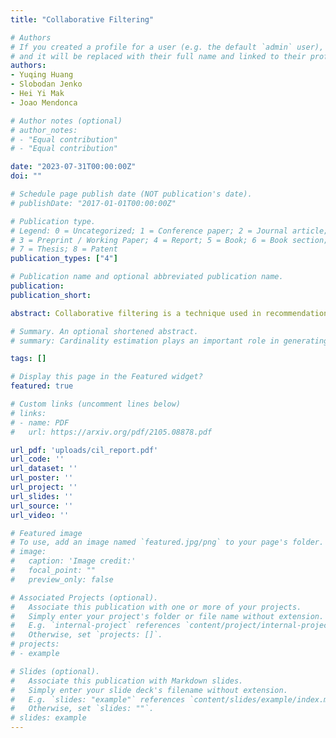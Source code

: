 ```yaml
---
title: "Collaborative Filtering"

# Authors
# If you created a profile for a user (e.g. the default `admin` user), write the username (folder name) here 
# and it will be replaced with their full name and linked to their profile.
authors:
- Yuqing Huang
- Slobodan Jenko
- Hei Yi Mak
- Joao Mendonca

# Author notes (optional)
# author_notes:
# - "Equal contribution"
# - "Equal contribution"

date: "2023-07-31T00:00:00Z"
doi: ""

# Schedule page publish date (NOT publication's date).
# publishDate: "2017-01-01T00:00:00Z"

# Publication type.
# Legend: 0 = Uncategorized; 1 = Conference paper; 2 = Journal article;
# 3 = Preprint / Working Paper; 4 = Report; 5 = Book; 6 = Book section;
# 7 = Thesis; 8 = Patent
publication_types: ["4"]

# Publication name and optional abbreviated publication name.
publication:
publication_short:

abstract: Collaborative filtering is a technique used in recommendation systems to analyze user-item interaction data and find similarities between users and items. It does not rely on item attributes or user characteristics, as content-based approaches do. Collaborative filtering is widely employed in various applications, such as suggesting movies, products, or music to users based on their past preferences and behaviour. This paper presents a comprehensive review of collaborative filtering methods for building recommendation systems. Bayesian Factorization Machines (BFM) outperform other methods significantly. Ensembling predictions of models with similar performances proves beneficial. Further, modifications to ALS show promising results. The incorporation of bias parameters in the ALS factorization model improves performance directly. Additionally, we show promising results for the use of deep sigmoid factorization if able to be paired with ALS optimization. Including the item count of the user in the feature vector enhances generalization for BFM

# Summary. An optional shortened abstract.
# summary: Cardinality estimation plays an important role in generating query plans. In this paper, we study a framework called *cardinality estimation graphs* (CEGs) that allows us to connect two disparate lines of work on optimistic and pessimistic estimators, adopt an optimization from pessimistic estimators to optimistic ones, and provide insights into the pessimistic estimators, such as showing that there are alternative combinatorial solutions to the linear programs that define them.

tags: []

# Display this page in the Featured widget?
featured: true

# Custom links (uncomment lines below)
# links:
# - name: PDF
#   url: https://arxiv.org/pdf/2105.08878.pdf

url_pdf: 'uploads/cil_report.pdf'
url_code: ''
url_dataset: ''
url_poster: ''
url_project: ''
url_slides: ''
url_source: ''
url_video: ''

# Featured image
# To use, add an image named `featured.jpg/png` to your page's folder. 
# image:
#   caption: 'Image credit:'
#   focal_point: ""
#   preview_only: false

# Associated Projects (optional).
#   Associate this publication with one or more of your projects.
#   Simply enter your project's folder or file name without extension.
#   E.g. `internal-project` references `content/project/internal-project/index.md`.
#   Otherwise, set `projects: []`.
# projects:
# - example

# Slides (optional).
#   Associate this publication with Markdown slides.
#   Simply enter your slide deck's filename without extension.
#   E.g. `slides: "example"` references `content/slides/example/index.md`.
#   Otherwise, set `slides: ""`.
# slides: example
---
```

